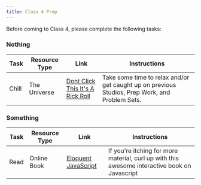 ```yaml
---
title: Class 4 Prep
---
```


Before coming to Class 4, please complete the following tasks:

### Nothing

Task | Resource Type | Link | Instructions
-----|---------------|------|-------------
Chill | The Universe | <a href="https://www.google.com/url?sa=t&rct=j&q=&esrc=s&source=web&cd=6&cad=rja&uact=8&ved=0ahUKEwiw8O7G-77MAhUFvIMKHTNWCCQQtwIINTAF&url=https%3A%2F%2Fwww.youtube.com%2Fwatch%3Fv%3DdQw4w9WgXcQ&usg=AFQjCNEPGa2VKuL0GefK_nkQoh9csTD8OA" target="_blank">Dont Click This It's A Rick Roll</a> | Take some time to relax and/or get caught up on previous Studios, Prep Work, and Problem Sets.

### Something
Task | Resource Type | Link | Instructions
-----|---------------|------|-------------
Read | Online Book | <a href="http://eloquentjavascript.net" target="_blank">Eloquent JavaScript</a> | If you're itching for more material, curl up with this awesome interactive book on Javascript
